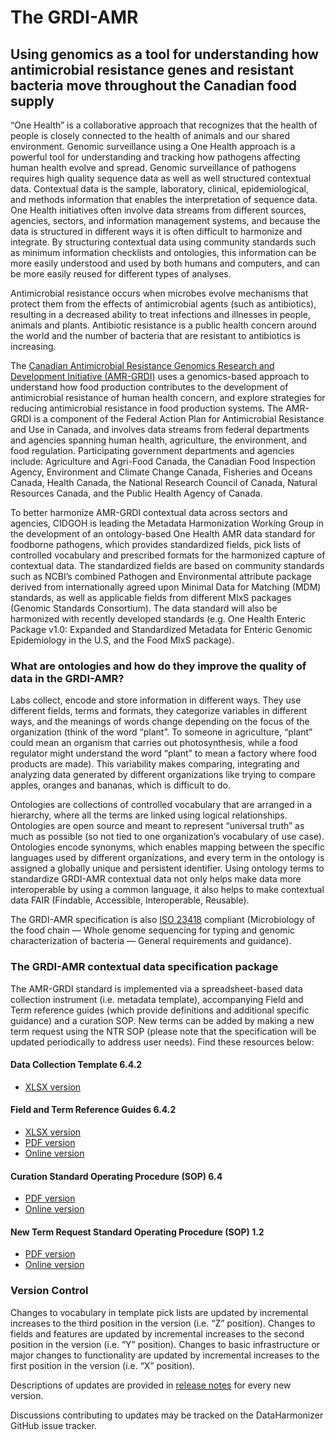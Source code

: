 # The GRDI-AMR

## Using genomics as a tool for understanding how antimicrobial resistance genes and resistant bacteria move throughout the Canadian food supply

“One Health” is a collaborative approach that recognizes that the health of people is closely connected to the health of animals and our shared environment. Genomic surveillance using a One Health approach is a powerful tool for understanding and tracking how pathogens affecting human health evolve and spread. Genomic surveillance of pathogens requires high quality sequence data as well as well structured contextual data. Contextual data is the sample, laboratory, clinical, epidemiological, and methods information that enables the interpretation of sequence data. One Health initiatives often involve data streams from different sources, agencies, sectors, and information management systems, and because the data is structured in different ways it is often difficult to harmonize and integrate. By structuring contextual data using community standards such as minimum information checklists and ontologies, this information can be more easily understood and used by both humans and computers, and can be more easily reused for different types of analyses.

Antimicrobial resistance occurs when microbes evolve mechanisms that protect them from the effects of antimicrobial agents (such as antibiotics), resulting in a decreased ability to treat infections and illnesses in people, animals and plants. Antibiotic resistance is a public health concern around the world and the number of bacteria that are resistant to antibiotics is increasing.

The [Canadian Antimicrobial Resistance Genomics Research and Development Initiative (AMR-GRDI)](https://grdi.canada.ca/en/projects/antimicrobial-resistance-amr-project) uses a genomics-based approach to understand how food production contributes to the development of antimicrobial resistance of human health concern, and explore strategies for reducing antimicrobial resistance in food production systems. The AMR-GRDI is a component of the Federal Action Plan for Antimicrobial Resistance and Use in Canada, and involves data streams from federal departments and agencies spanning human health, agriculture, the environment, and food regulation. Participating government departments and agencies include: Agriculture and Agri-Food Canada, the Canadian Food Inspection Agency, Environment and Climate Change Canada, Fisheries and Oceans Canada, Health Canada, the National Research Council of Canada, Natural Resources Canada, and the Public Health Agency of Canada. 

To better harmonize AMR-GRDI contextual data across sectors and agencies, CIDGOH is leading the Metadata Harmonization Working Group in the development of an ontology-based One Health AMR data standard for foodborne pathogens, which provides standardized fields, pick lists of controlled vocabulary and prescribed formats for the harmonized capture of contextual data. The standardized fields are based on community standards such as NCBI’s combined Pathogen and Environmental attribute package derived from internationally agreed upon Minimal Data for Matching (MDM) standards, as well as applicable fields from different MIxS packages (Genomic Standards Consortium). The data standard will also be harmonized with recently developed standards (e.g. One Health Enteric Package v1.0: Expanded and Standardized Metadata for Enteric Genomic Epidemiology in the U.S, and the Food MIxS package). 

### What are ontologies and how do they improve the quality of data in the GRDI-AMR?

Labs collect, encode and store information in different ways. They use different fields, terms and formats, they categorize variables in different ways, and the meanings of words change depending on the focus of the organization (think of the word “plant”. To someone in agriculture, “plant” could mean an organism that carries out photosynthesis, while a food regulator might understand the word “plant” to mean a factory where food products are made). This variability makes comparing, integrating and analyzing data generated by different organizations like trying to compare apples, oranges and bananas, which is difficult to do.
 
Ontologies are collections of controlled vocabulary that are arranged in a hierarchy, where all the terms are linked using logical relationships. Ontologies are open source and meant to represent “universal truth” as much as possible (so not tied to one organization’s vocabulary of use case). Ontologies encode synonyms, which enables mapping between the specific languages used by different organizations, and every term in the ontology is assigned a globally unique and persistent identifier. Using ontology terms to standardize GRDI-AMR contextual data not only helps make data more interoperable by using a common language, it also helps to make contextual data FAIR (Findable, Accessible, Interoperable, Reusable).

The GRDI-AMR specification is also [ISO 23418](https://www.iso.org/standard/75509.html) compliant (Microbiology of the food chain — Whole genome sequencing for typing and genomic characterization of bacteria — General requirements and guidance).

### The GRDI-AMR contextual data specification package

The AMR-GRDI standard is implemented via a spreadsheet-based data collection instrument (i.e. metadata template), accompanying Field and Term reference guides (which provide definitions and additional specific guidance) and a curation SOP. New terms can be added by making a new term request using the NTR SOP (please note that the specification will be updated periodically to address user needs). Find these resources below:
 
#### Data Collection Template 6.4.2
- [XLSX version](https://github.com/cidgoh/GRDI_AMR_One_Health/tree/main/Template)
 
#### Field and Term Reference Guides 6.4.2
- [XLSX version](https://github.com/cidgoh/GRDI_AMR_One_Health/tree/main/Reference%20Guide)
- [PDF version](https://github.com/cidgoh/GRDI_AMR_One_Health/tree/main/Reference%20Guide)
- [Online version](https://docs.google.com/spreadsheets/d/1crc7yQtd8aj5LJYyeDMrNWqUO-o9ulKRkSqAub-51gg/edit?usp=sharing)

#### Curation Standard Operating Procedure (SOP) 6.4
- [PDF version](https://github.com/cidgoh/GRDI_AMR_One_Health/tree/main/SOPs)
- [Online version](https://docs.google.com/document/d/e/2PACX-1vTFrkZ5CaZTgoQLnAnIYPVOrDhl1xkYvCaMIcQ4BfcvH77N9vcy5zRnjyM6dvl4ZwYK2EwhDTc1Rvl1/pub)

#### New Term Request Standard Operating Procedure (SOP) 1.2
- [PDF version](https://github.com/cidgoh/GRDI_AMR_One_Health/tree/main/SOPs)
- [Online version](https://docs.google.com/document/d/e/2PACX-1vQN0xPHYyr7Tgvu7RYHYGNY2QHh8Vb9XaoIw7we0VmaR5JsjV_OIdyn4wuGBz7dXPqFPT67mjJmjiUl/pub)

### Version Control
Changes to vocabulary in template pick lists are updated by incremental increases to the third position in the version (i.e. “Z” position). Changes to fields and features are updated by incremental increases to the second position in the version (i.e. “Y” position). Changes to basic infrastructure or major changes to functionality are updated by incremental increases to the first position in the version (i.e. “X” position).

Descriptions of updates are provided in [release notes](https://github.com/cidgoh/GRDI_AMR_One_Health/releases) for every new version.

Discussions contributing to updates may be tracked on the DataHarmonizer GitHub issue tracker.
